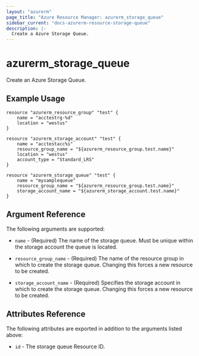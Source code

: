 ```yaml
---
layout: "azurerm"
page_title: "Azure Resource Manager: azurerm_storage_queue"
sidebar_current: "docs-azurerm-resource-storage-queue"
description: |-
  Create a Azure Storage Queue.
---
```


# azurerm\_storage\_queue

Create an Azure Storage Queue.

## Example Usage

```
resource "azurerm_resource_group" "test" {
    name = "acctestrg-%d"
    location = "westus"
}

resource "azurerm_storage_account" "test" {
    name = "acctestacc%s"
    resource_group_name = "${azurerm_resource_group.test.name}"
    location = "westus"
    account_type = "Standard_LRS"
}

resource "azurerm_storage_queue" "test" {
    name = "mysamplequeue"
    resource_group_name = "${azurerm_resource_group.test.name}"
    storage_account_name = "${azurerm_storage_account.test.name}"
}
```

## Argument Reference

The following arguments are supported:

* `name` - (Required) The name of the storage queue. Must be unique within the storage account the queue is located. 

* `resource_group_name` - (Required) The name of the resource group in which to
    create the storage queue. Changing this forces a new resource to be created.

* `storage_account_name` - (Required) Specifies the storage account in which to create the storage queue.
 Changing this forces a new resource to be created.

## Attributes Reference

The following attributes are exported in addition to the arguments listed above:

* `id` - The storage queue Resource ID.
